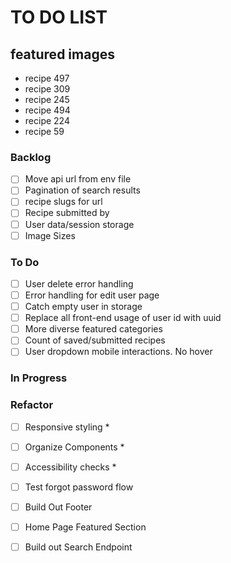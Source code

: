 # TO DO LIST

## featured images
* recipe 497
* recipe 309
* recipe 245
* recipe 494
* recipe 224
* recipe 59

### Backlog

- [ ] Move api url from env file  
- [ ] Pagination of search results  
- [ ] recipe slugs for url  
- [ ] Recipe submitted by  
- [ ] User data/session storage  
- [ ] Image Sizes  

### To Do
- [ ] User delete error handling  
- [ ] Error handling for edit user page  
- [ ] Catch empty user in storage  
- [ ] Replace all front-end usage of user id with uuid  
- [ ] More diverse featured categories  
- [ ] Count of saved/submitted recipes  
- [ ] User dropdown mobile interactions. No hover

### In Progress

### Refactor
- [ ] Responsive styling  *
- [ ] Organize Components  *
- [ ] Accessibility checks  *
- [ ] Test forgot password flow  
- [ ] Build Out Footer  
- [ ] Home Page Featured Section  
- [ ] Build out Search Endpoint  


